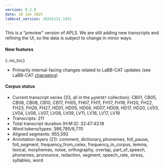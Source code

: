 ```yaml
---
version: 0.2.0
date: 10 Jan 2025
labbcat_version: 20241121.1451
---
```


This is a "preview" version of APLS.
We are still adding new transcripts and refining the UI, so the data is subject to change in minor ways.


#### New features
{:.no_toc}

- Primarily internal-facing changes related to LaBB-CAT updates (see LaBB-CAT [changelog](https://sourceforge.net/p/labbcat/code/3859/tree/CHANGELOG.txt))


#### Corpus status

- Current transcript series (33, all in the `pgh0307` collection): CB01, CB05, CB06, CB08, CB10, CB17, FH05, FH07, FH11, FH17, FH18, FH20, FH22, FH23, FH26, FH27, HD01, HD05, HD06, HD07, HD09, HD17, HD20, LV03, LV04, LV06, LV07, LV08, LV09, LV11, LV16, LV17, LV19
- Transcripts: 211
- Total transcript duration (H:M:S): 32:47:43.18
- Word tokens/types: 386,785/9,770
- Aligned segments: 955,592
- Annotation layers (21): <span class="layer">comment</span>, <span class="layer">dictionary_phonemes</span>, <span class="layer">foll_pause</span>, <span class="layer">foll_segment</span>, <span class="layer">frequency_from_celex</span>, <span class="layer">frequency_in_corpus</span>, <span class="layer">lemma</span>, <span class="layer">lexical</span>, <span class="layer">morphemes</span>, <span class="layer">noise</span>, <span class="layer">orthography</span>, <span class="layer">overlap</span>, <span class="layer">part_of_speech</span>, <span class="layer">phonemes</span>, <span class="layer">pronounce</span>, <span class="layer">redaction</span>, <span class="layer">segment</span>, <span class="layer">speech_rate</span>, <span class="layer">stress</span>, <span class="layer">syllables</span>, <span class="layer">word</span>
